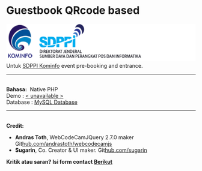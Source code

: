 # Guestbook QRcode based
<img src='logo-sdppi-2019.png' height='100px'/><br>
Untuk <a href='https://www.postel.go.id/'>SDPPI Kominfo</a> event pre-booking and entrance.
<br>
<hr>
<br>
<strong>Bahasa:</strong>&nbsp;
Native PHP<br>
Demo : <a href='#'>< unavailable ></a><br>
Database : <a href='https://github.com/pottsed/guestbook/blob/master/guestbook.sql'>MySQL Database</a><br>

<hr>
<br>
<strong>Credit: </strong>&nbsp;
<ul>
<li><strong>Andras Toth</strong>, WebCodeCamJQuery 2.7.0 maker Git<a href='https://github.com/andrastoth/webcodecamjs'>hub.com/andrastoth/webcodecamjs</a></li>
<li><strong>Sugarin</strong>, Co. Creator & UI maker. Git<a href='https://github.com/sugarin'>hub.com/sugarin</a></li>
</ul>

<strong>Kritik atau saran? Isi form contact <a href='https://mitchell.webku.cf/Project/Hacktiv8/DevC-FinalProject/contact.php'>Berikut</a></strong>
